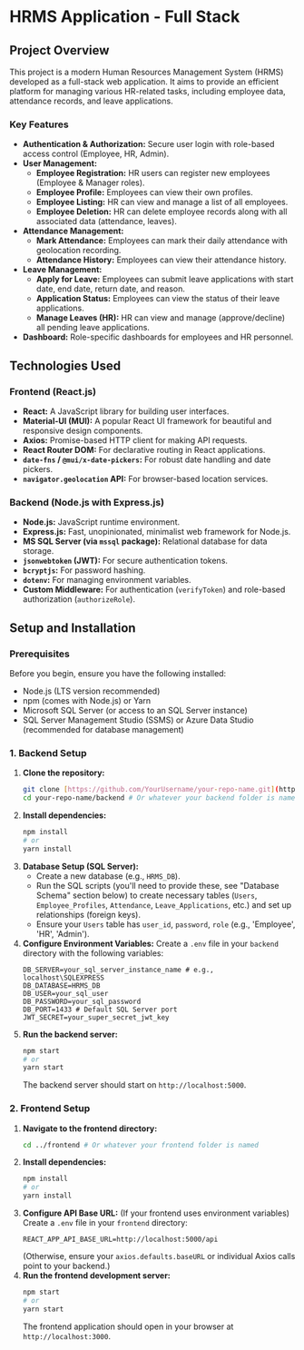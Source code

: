 # HRMS Application - Full Stack

## Project Overview

This project is a modern Human Resources Management System (HRMS) developed as a full-stack web application. It aims to provide an efficient platform for managing various HR-related tasks, including employee data, attendance records, and leave applications.

### Key Features

* **Authentication & Authorization:** Secure user login with role-based access control (Employee, HR, Admin).
* **User Management:**
    * **Employee Registration:** HR users can register new employees (Employee & Manager roles).
    * **Employee Profile:** Employees can view their own profiles.
    * **Employee Listing:** HR can view and manage a list of all employees.
    * **Employee Deletion:** HR can delete employee records along with all associated data (attendance, leaves).
* **Attendance Management:**
    * **Mark Attendance:** Employees can mark their daily attendance with geolocation recording.
    * **Attendance History:** Employees can view their attendance history.
* **Leave Management:**
    * **Apply for Leave:** Employees can submit leave applications with start date, end date, return date, and reason.
    * **Application Status:** Employees can view the status of their leave applications.
    * **Manage Leaves (HR):** HR can view and manage (approve/decline) all pending leave applications.
* **Dashboard:** Role-specific dashboards for employees and HR personnel.

## Technologies Used

### Frontend (React.js)

* **React:** A JavaScript library for building user interfaces.
* **Material-UI (MUI):** A popular React UI framework for beautiful and responsive design components.
* **Axios:** Promise-based HTTP client for making API requests.
* **React Router DOM:** For declarative routing in React applications.
* **`date-fns` / `@mui/x-date-pickers`:** For robust date handling and date pickers.
* **`navigator.geolocation` API:** For browser-based location services.

### Backend (Node.js with Express.js)

* **Node.js:** JavaScript runtime environment.
* **Express.js:** Fast, unopinionated, minimalist web framework for Node.js.
* **MS SQL Server (via `mssql` package):** Relational database for data storage.
* **`jsonwebtoken` (JWT):** For secure authentication tokens.
* **`bcryptjs`:** For password hashing.
* **`dotenv`:** For managing environment variables.
* **Custom Middleware:** For authentication (`verifyToken`) and role-based authorization (`authorizeRole`).

## Setup and Installation

### Prerequisites

Before you begin, ensure you have the following installed:

* Node.js (LTS version recommended)
* npm (comes with Node.js) or Yarn
* Microsoft SQL Server (or access to an SQL Server instance)
* SQL Server Management Studio (SSMS) or Azure Data Studio (recommended for database management)

### 1. Backend Setup

1.  **Clone the repository:**
    ```bash
    git clone [https://github.com/YourUsername/your-repo-name.git](https://github.com/YourUsername/your-repo-name.git)
    cd your-repo-name/backend # Or whatever your backend folder is named
    ```
2.  **Install dependencies:**
    ```bash
    npm install
    # or
    yarn install
    ```
3.  **Database Setup (SQL Server):**
    * Create a new database (e.g., `HRMS_DB`).
    * Run the SQL scripts (you'll need to provide these, see "Database Schema" section below) to create necessary tables (`Users`, `Employee_Profiles`, `Attendance`, `Leave_Applications`, etc.) and set up relationships (foreign keys).
    * Ensure your `Users` table has `user_id`, `password`, `role` (e.g., 'Employee', 'HR', 'Admin').
4.  **Configure Environment Variables:**
    Create a `.env` file in your `backend` directory with the following variables:
    ```env
    DB_SERVER=your_sql_server_instance_name # e.g., localhost\SQLEXPRESS
    DB_DATABASE=HRMS_DB
    DB_USER=your_sql_user
    DB_PASSWORD=your_sql_password
    DB_PORT=1433 # Default SQL Server port
    JWT_SECRET=your_super_secret_jwt_key
    ```
5.  **Run the backend server:**
    ```bash
    npm start
    # or
    yarn start
    ```
    The backend server should start on `http://localhost:5000`.

### 2. Frontend Setup

1.  **Navigate to the frontend directory:**
    ```bash
    cd ../frontend # Or whatever your frontend folder is named
    ```
2.  **Install dependencies:**
    ```bash
    npm install
    # or
    yarn install
    ```
3.  **Configure API Base URL:**
    (If your frontend uses environment variables) Create a `.env` file in your `frontend` directory:
    ```env
    REACT_APP_API_BASE_URL=http://localhost:5000/api
    ```
    (Otherwise, ensure your `axios.defaults.baseURL` or individual Axios calls point to your backend.)
4.  **Run the frontend development server:**
    ```bash
    npm start
    # or
    yarn start
    ```
    The frontend application should open in your browser at `http://localhost:3000`.

